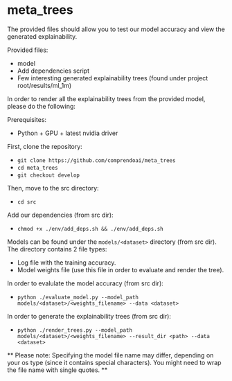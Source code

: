 # meta_trees

The provided files should allow you to test our model accuracy and view the generated explainability.

Provided files:
- model
- Add dependencies script
- Few interesting generated explainability trees (found under project root/results/ml_1m)

In order to render all the explainability trees from the provided model, please do the following:

Prerequisites:  
- Python + GPU + latest nvidia driver

First, clone the repository:
- ```git clone https://github.com/comprendoai/meta_trees ```
- ```cd meta_trees```
- ```git checkout develop```

Then, move to the src directory:
-  ```cd src```

Add our dependencies (from src dir):
-  ```chmod +x ./env/add_deps.sh && ./env/add_deps.sh```

Models can be found under the ```models/<dataset>``` directory (from src dir).
The directory contains 2 file types:
- Log file with the training accuracy.
- Model weights file (use this file in order to evaluate and render the tree).

In order to evalulate the model accuracy (from src dir):
-   ```python ./evaluate_model.py --model_path models/<dataset>/<weights_filename> --data <dataset>```

In order to generate the explainability trees (from src dir):
- ```python ./render_trees.py --model_path models/<dataset>/<weights_filename> --result_dir <path> --data <dataset>```

** Please note: Specifying the model file name may differ, depending on your os type (since it contains special characters). You might need to wrap the file name with single quotes. **

  
